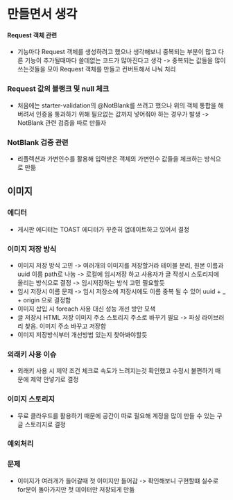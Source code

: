 

# 만들면서 생각


#### Request 객체 관련

- 기능마다 Request 객체를 생성하려고 했으나 생각해보니 중복되는 부분이 많고 다른 기능이 추가될때마다
  쓸데없는 코드가 많아진다고 생각
-> 중복되는 값들을 많이 쓰는것들을 모아 Request 객체를 만들고 컨버트해서 나눠 처리

### Request 값의 블랭크 및 null 체크

- 처음에는 starter-validation의 @NotBlank를 쓰려고 했으나 위의 객체 통합을 해버려서 인증을 통과하기 
  위해 필요없는 값까지 넣어줘야 하는 경우가 발생
-> NotBlank 관련 검증을 따로 만들자

### NotBlank 검증 관련

- 리플렉션과 가변인수를 활용해 입력받은 객체의 가변인수 값들을 체크하는 방식으로 만듦

## 이미지


### 에디터

- 게시판 에디터는 TOAST 에디터가 꾸준히 업데이트하고 있어서 결정

### 이미지 저장 방식

- 이미지 저장 방식 고민
-> 여러개의 이미지를 저장할거라 테이블 분리, 원본 이름과 uuid 이름 path로 나눔
-> 로컬에 임시저장 하고 사용자가 글 작성시 스토리지에 올리는 방식으로 결정
-> 임시저장하는 방식 고민 필요할듯
- 임시 저장시 이름 문제
-> 임시 저장소에 저장시에도 이름 중복 될 수 있어 uuid + _ + origin 으로 결정함
- 이미지 삽입 시 foreach 사용 대신 성능 개선 방안 모색
- 글 저장시 HTML 저장 이미지 주소 스토리지 주소로 바꾸기 필요
-> 파싱 라이브러리 찾음. 이미지 주소 바꾸고 저장함
- 이미지 저장방식부터 개선방법 있는지 찾아봐야할듯

### 외래키 사용 이슈

- 외래키 사용 시 제약 조건 체크로 속도가 느려지는것 확인했고 수정시 불편하기 때문에 제약 안넣기로 결정

### 이미지 스토리지

- 무료 클라우드를 활용하기 때문에 공간이 따로 필요해 계정을 많이 만들 수 있는 구글 스토리지로 결정

### 예외처리


### 문제

- 이미지가 여러개가 들어갈때 첫 이미지만 들어감
-> 확인해보니 구현할떄 실수로 for문이 돌아가지만 첫 데이터만 저장되게 만듦